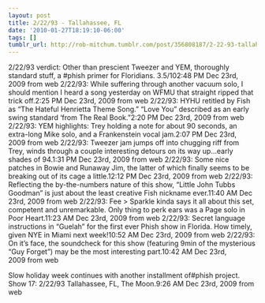 ```yaml
---
layout: post
title: 2/22/93 - Tallahassee, FL
date: '2010-01-27T18:19:10-06:00'
tags: []
tumblr_url: http://rob-mitchum.tumblr.com/post/356808187/2-22-93-tallahassee-fl
---
```

2/22/93 verdict: Other than prescient Tweezer and YEM, thoroughly standard stuff, a #phish primer for Floridians. 3.5/102:48 PM Dec 23rd, 2009 from web 
2/22/93: While suffering through another vacuum solo, I should mention I heard a song yesterday on WFMU that straight ripped that trick off.2:25 PM Dec 23rd, 2009 from web 
2/22/93: HYHU retitled by Fish as “The Hateful Henrietta Theme Song.” “Love You” described as an early swing standard ‘from The Real Book.”2:20 PM Dec 23rd, 2009 from web 
2/22/93: YEM highlights: Trey holding a note for about 90 seconds, an extra-long Mike solo, and a Frankenstein vocal jam.2:07 PM Dec 23rd, 2009 from web 
2/22/93: Tweezer jam jumps off into chugging riff from Trey, winds through a couple interesting detours on its way up…early shades of 94.1:31 PM Dec 23rd, 2009 from web 
2/22/93: Some nice patches in Bowie and Runaway Jim, the latter of which finally seems to be breaking out of its cage a little.12:12 PM Dec 23rd, 2009 from web 
2/22/93: Reflecting the by-the-numbers nature of this show, “Little John Tubbs Goodman” is just about the least creative Fish nickname ever.11:40 AM Dec 23rd, 2009 from web 
2/22/93: Fee > Sparkle kinda says it all about this set, competent and unremarkable. Only thing to perk ears was a Page solo in Poor Heart.11:23 AM Dec 23rd, 2009 from web 
2/22/93: Secret language instructions in “Guelah” for the first ever Phish show in Florida. How timely, given NYE in Miami next week!10:52 AM Dec 23rd, 2009 from web 
2/22/93: On it’s face, the soundcheck for this show (featuring 9min of the mysterious “Guy Forget”) may be the most interesting part.10:42 AM Dec 23rd, 2009 from web  

Slow holiday week continues with another installment of#phish project. Show 17: 2/22/93 Tallahassee, FL, The Moon.9:26 AM Dec 23rd, 2009 from web

